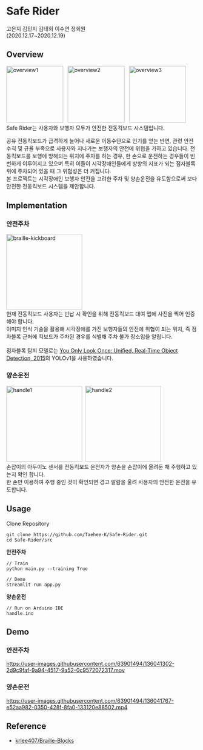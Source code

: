 # Safe Rider
고은지 김민지 김태희 이수연 정희원<br>
(2020.12.17~2020.12.19)

## Overview
<img alt="overview1" src="https://user-images.githubusercontent.com/63901494/136033356-01f2865a-6d7e-45bf-bb1e-b3300a8daa7d.jpg" height="150">&nbsp;&nbsp;&nbsp;<img alt="overview2" src="https://user-images.githubusercontent.com/63901494/136032982-c6276f6d-bb04-4968-84e2-ab3351faec7a.jpg" height="150">&nbsp;&nbsp;&nbsp;<img alt="overview3" src="https://user-images.githubusercontent.com/63901494/136033503-2b438097-3436-41c5-9282-c963f91f0732.jpg" height="150"><br>
Safe Rider는 사용자와 보행자 모두가 안전한 전동킥보드 시스템입니다. 

공유 전동킥보드가 급격하게 늘어나 새로운 이동수단으로 인기를 얻는 반면, 관련 안전수칙 및 규율 부족으로 사용자와 지나가는 보행자의 안전에 위협을 가하고 있습니다. 전동킥보드를 보행에 방해되는 위치에 주차를 하는 경우, 한 손으로 운전하는 경우들이 빈번하게 이루어지고 있으며 특히 이들이 시각장애인들에게 방향의 지표가 되는 점자블록 위에 주차되어 있을 때 그 위험성은 더 커집니다. <!--실제로 전동 킥보드의 발판 높이는 시각 장애인들의 발목 높이와 비슷하기에 시각장애인들이 보행시 미리 인지하기가 어렵고, 치명적인 부상을 당할 확률도 높습니다.--> <br>
본 프로젝트는 시각장애인 보행자 안전을 고려한 주차 및 양손운전을 유도함으로써 보다 안전한 전동킥보드 시스템을 제안합니다.

## Implementation
### 안전주차
<img alt="braille-kickboard" src="https://user-images.githubusercontent.com/63901494/136039318-2591657f-6bab-46ac-9a47-791ff3d213b0.png" height="200"><br>
현재 전동킥보드 사용자는 반납 시 확인을 위해 전동킥보드 대여 앱에 사진을 찍어 인증해야 합니다. <br>
이미지 인식 기술을 활용해 시각장애를 가진 보행자들의 안전에 위협이 되는 위치, 즉 점자블록 근처에 킥보드가 주차된 경우를 식별해 주차 불가 장소임을 알립니다. <br>
<br>
점자블록 탐지 모델로는 [You Only Look Once: Unified, Real-Time Object Detection, 2015](https://arxiv.org/abs/1506.02640)의 YOLOv1을 사용하였습니다. 

### 양손운전
<img alt="handle1" src="https://user-images.githubusercontent.com/63901494/136038534-8e0d2b33-03f1-429d-b704-914f92d42bdc.png" height="200">&nbsp;&nbsp;<img alt="handle2" src="https://user-images.githubusercontent.com/63901494/136038854-4f657831-4aab-4c16-86a5-472729f615b2.png" height="200"><br>
손잡이의 아두이노 센서를  전동킥보드 운전자가 양손을 손잡이에 올려둔 채 주행하고 있는지 확인 합니다.<br> 
한 손만 이용하여 주행 중인 것이 확인되면 경고 알람을 울려 사용자의 안전한 운전을 유도합니다.

## Usage
Clone Repository
```
git clone https://github.com/Taehee-K/Safe-Rider.git
cd Safe-Rider/src
```
**안전주차**<br>
```
// Train
python main.py --training True

// Demo
streamlit run app.py
```

**양손운전**<br>
```
// Run on Arduino IDE
handle.ino
```

## Demo
### 안전주차
https://user-images.githubusercontent.com/63901494/136041302-2d9c9faf-9a94-4517-9a52-0c9572072317.mov 

### 양손운전
https://user-images.githubusercontent.com/63901494/136041767-e52aa982-0350-428f-8fa0-133120e88502.mp4 

## Reference
* [krlee407/Braille-Blocks](https://github.com/krlee407/Braille-Blocks)